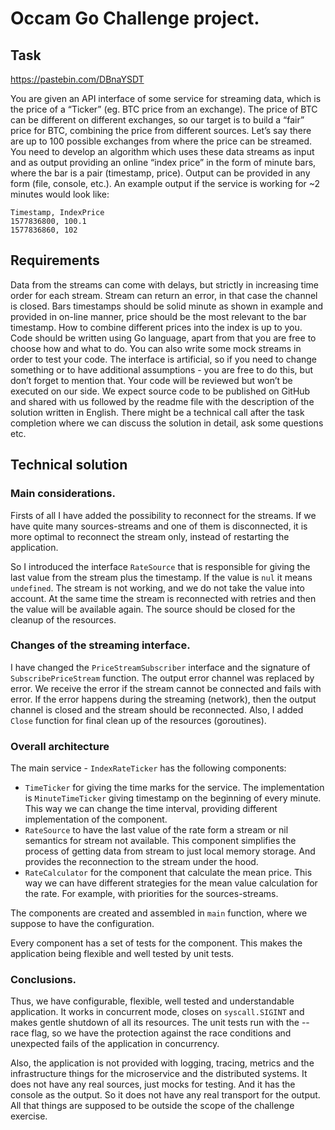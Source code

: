 # Occam Go Challenge project.

## Task

https://pastebin.com/DBnaYSDT

You are given an API interface of some service for streaming data, which is the price of a “Ticker” (eg. BTC price from an exchange). The price of BTC can be different on different exchanges, so our target is to build a “fair” price for BTC, combining the price from different sources. Let’s say there are up to 100 possible exchanges from where the price can be streamed.
You need to develop an algorithm which uses these data streams as input and as output providing an online “index price” in the form of minute bars, where the bar is a pair (timestamp, price). Output can be provided in any form (file, console, etc.). An example output if the service is working for ~2 minutes would look like:

```
Timestamp, IndexPrice
1577836800, 100.1
1577836860, 102
```

## Requirements

Data from the streams can come with delays, but strictly in increasing time order for each stream. Stream can return an error, in that case the channel is closed. Bars timestamps should be solid minute as shown in example and provided in on-line manner, price should be the most relevant to the bar timestamp. How to combine different prices into the index is up to you.
Code should be written using Go language, apart from that you are free to choose how and what to do. You can also write some mock streams in order to test your code.
The interface is artificial, so if you need to change something or to have additional assumptions - you are free to do this, but don’t forget to mention that. Your code will be reviewed but won’t be executed on our side.
We expect source code to be published on GitHub and shared with us followed by the readme file with the description of the solution written in English. There might be a technical call after the task completion where we can discuss the solution in detail, ask some questions etc.

## Technical solution
### Main considerations.

Firsts of all I have added the possibility to reconnect for the streams. 
If we have quite many sources-streams and one of them is disconnected, it is more optimal to reconnect the stream only, 
instead of restarting the application.

So I introduced the interface `RateSource` that is responsible for giving the last value from the stream plus the timestamp.
If the value is `nul` it means `undefined`. The stream is not working, and we do not take the value
into account. At the same time the stream is reconnected with retries and then the value will be available again.
The source should be closed for the cleanup of the resources.

### Changes of the streaming interface.

I have changed the `PriceStreamSubscriber` interface and the signature of `SubscribePriceStream` function. 
The output error channel was replaced by error. 
We receive the error if the stream cannot be connected and fails with error. If the error happens during the streaming 
(network), then the output channel is closed and the stream should be reconnected. Also, I added `Close`
function for final clean up of the resources (goroutines).

### Overall architecture

The main service - `IndexRateTicker` has the following components:
* `TimeTicker` for giving the time marks for the service. The implementation is `MinuteTimeTicker` giving timestamp on the beginning 
of every minute. This way we can change the time interval, providing different implementation
of the component.
* `RateSource` to have the last value of the rate form a stream or nil semantics for stream not available.
This component simplifies the process of getting data from stream to just local memory storage. And provides
the reconnection to the stream under the hood.
* `RateCalculator` for the component that calculate the mean price. This way we can have different strategies
for the mean value calculation for the rate. For example, with priorities for the sources-streams.

The components are created and assembled in `main` function, where we suppose to have the configuration.

Every component has a set of tests for the component. This makes the application being flexible
and well tested by unit tests.

### Conclusions.

Thus, we have configurable, flexible, well tested and understandable application. It works in concurrent mode,
closes on `syscall.SIGINT` and makes gentle shutdown of all its resources. The unit tests run with the --race flag, so we
have the protection against the race conditions and unexpected fails of the application in concurrency.

Also, the application is not provided with logging, tracing, metrics and the infrastructure things for the microservice
and the distributed systems. It does not have any real sources, just mocks for testing. And it has the console as the output.
So it does not have any real transport for the output. 
All that things are supposed to be outside the scope of the challenge exercise.


